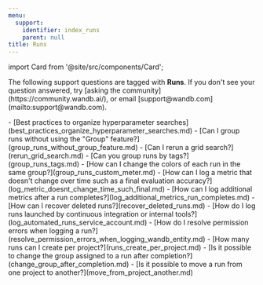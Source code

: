 ```yaml
---
menu:
  support:
    identifier: index_runs
    parent: null
title: Runs
---
```


import Card from '@site/src/components/Card';

<Card className="card-support-index">
  <p>The following support questions are tagged with <b>Runs</b>. If you don't see 
your question answered, try [asking the community](https://community.wandb.ai/), 
or email [support@wandb.com](mailto:support@wandb.com).</p>
</Card>
- [Best practices to organize hyperparameter searches](best_practices_organize_hyperparameter_searches.md)
- [Can I group runs without using the "Group" feature?](group_runs_without_group_feature.md)
- [Can I rerun a grid search?](rerun_grid_search.md)
- [Can you group runs by tags?](group_runs_tags.md)
- [How can I change the colors of each run in the same group?](group_runs_custom_meter.md)
- [How can I log a metric that doesn't change over time such as a final evaluation accuracy?](log_metric_doesnt_change_time_such_final.md)
- [How can I log additional metrics after a run completes?](log_additional_metrics_run_completes.md)
- [How can I recover deleted runs?](recover_deleted_runs.md)
- [How do I log runs launched by continuous integration or internal tools?](log_automated_runs_service_account.md)
- [How do I resolve permission errors when logging a run?](resolve_permission_errors_when_logging_wandb_entity.md)
- [How many runs can I create per project?](runs_create_per_project.md)
- [Is it possible to change the group assigned to a run after completion?](change_group_after_completion.md)
- [Is it possible to move a run from one project to another?](move_from_project_another.md)